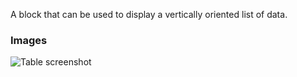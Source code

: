 A block that can be used to display a vertically oriented list of data.

### Images

![Table screenshot](https://gitlab.com/appsemble/appsemble/-/raw/0.17.2/docs/images/list.png)

